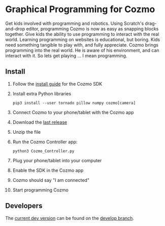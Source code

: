 # Graphical Programming for Cozmo

Get kids involved with programming and robotics. Using Scratch's drag-and-drop editor, programming Cozmo is now as easy as snapping blocks together.
Give kids the ability to use programming to interact with the real world. Learning programming on websites is educational, but boring.
Kids need something tangible to play with, and fully appreciate. Cozmo brings programming into the real world.
He is aware of his environment, and can interact with it. So lets get playing ... I mean programming.

## Install

1. Follow the [install guide](http://cozmosdk.anki.com/docs/initial.html) for the Cozmo SDK

2. Install extra Python libraries
    ```
    pip3 install --user tornado pillow numpy cozmo[camera]
    ```
3. Connect Cozmo to your phone/tablet with the Cozmo app

4. Download the [last release](https://github.com/madfrog54321/ScratchCozmoSDK/archive/master.zip)

5. Unzip the file

6. Run the Cozmo Controller app:
    ```
    python3 Cozmo_Controller.py
    ```
7. Plug your phone/tablet into your computer

8. Enable the SDK in the Cozmo app

9. Cozmo should say "I am connected"

10. Start programming Cozmo

## Developers
The [current dev version](https://github.com/madfrog54321/ScratchCozmoSDK/archive/develop.zip) can be found on the [develop branch](https://github.com/madfrog54321/ScratchCozmoSDK/tree/develop).
